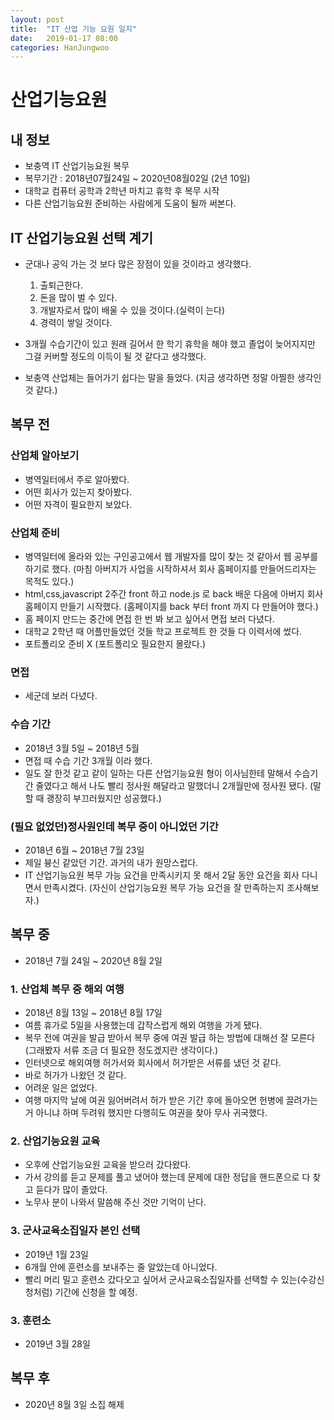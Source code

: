 ```yaml
---
layout: post
title:  "IT 산업 기능 요원 일지"
date:   2019-01-17 08:00
categories: HanJungwoo
---
```


# 산업기능요원

## 내 정보

* 보충역 IT 산업기능요원 복무
* 복무기간 : 2018년07월24일 ~ 2020년08월02일 (2년 10일)
* 대학교 컴퓨터 공학과 2학년 마치고 휴학 후 복무 시작
* 다른 산업기능요원 준비하는 사람에게 도움이 될까 써본다.

## IT 산업기능요원 선택 계기

* 군대나 공익 가는 것 보다 많은 장점이 있을 것이라고 생각했다.
    1. 출퇴근한다.
    2. 돈을 많이 벌 수 있다.
    3. 개발자로서 많이 배울 수 있을 것이다.(실력이 는다)
    4. 경력이 쌓일 것이다.

* 3개월 수습기간이 있고 원래 길어서 한 학기 휴학을 해야 했고 졸업이 늦어지지만 그걸 커버할 정도의 이득이 될 것 같다고 생각했다.
* 보충역 산업체는 들어가기 쉽다는 말을 들었다. (지금 생각하면 정말 아찔한 생각인것 같다.)

## 복무 전

### 산업체 알아보기

* 병역일터에서 주로 알아봤다.
* 어떤 회사가 있는지 찾아봤다.
* 어떤 자격이 필요한지 보았다.

### 산업체 준비

* 병역일터에 올라와 있는 구인공고에서 웹 개발자를 많이 찾는 것 같아서 웹 공부를 하기로 했다. (마침 아버지가 사업을 시작하셔서 회사 홈페이지를 만들어드리자는 목적도 있다.)
* html,css,javascript 2주간 front 하고 node.js 로 back 배운 다음에 아버지 회사 홈페이지 만들기 시작했다. (홈페이지를 back 부터 front 까지 다 만들어야 했다.)
* 홈 페이지 만드는 중간에 면접 한 번 봐 보고 싶어서 면접 보러 다녔다.
* 대학교 2학년 때 어플만들었던 것들 학교 프로젝트 한 것들 다 이력서에 썼다.
* 포트폴리오 준비 X (포트폴리오 필요한지 몰랐다.)

### 면접

* 세군데 보러 다녔다.

### 수습 기간

* 2018년 3월 5일 ~ 2018년 5월
* 면접 때 수습 기간 3개월 이라 했다.
* 일도 잘 한것 같고 같이 일하는 다른 산업기능요원 형이 이사님한테 말해서 수습기간 줄였다고 해서 나도 빨리 정사원 해달라고 말했더니 2개월만에 정사원 됐다. (말할 때 괭장히 부끄러웠지만 성공했다.)

### (필요 없었던)정사원인데 복무 중이 아니었던 기간

* 2018년 6월 ~ 2018년 7월 23일
* 제일 븅신 같았던 기간. 과거의 내가 원망스럽다.
* IT 산업기능요원 복무 가능 요건을 만족시키지 못 해서 2달 동안 요건을 회사 다니면서 만족시켰다. (자신이 산업기능요원 복무 가능 요건을 잘 만족하는지 조사해보자.)

## 복무 중

* 2018년 7월 24일 ~ 2020년 8월 2일

### 1. 산업체 복무 중 해외 여행

* 2018년 8월 13일 ~ 2018년 8월 17일
* 여름 휴가로 5일을 사용했는데 갑작스럽게 해외 여행을 가게 됐다.
* 복무 전에 여권을 발급 받아서 복무 중에 여권 발급 하는 방법에 대해선 잘 모른다 (그래봤자 서류 조금 더 필요한 정도겠지란 생각이다.)
* 인터넷으로 해외여행 허가서와 회사에서 허가받은 서류를 냈던 것 같다.
* 바로 허가가 나왔던 것 같다.
* 어려운 일은 없었다.
* 여행 마지막 날에 여권 잃어버려서 허가 받은 기간 후에 돌아오면 헌병에 끌려가는 거 아니냐 하며 두려워 했지만 다행히도 여권을 찾아 무사 귀국했다.

### 2. 산업기능요원 교육

* 오후에 산업기능요원 교육을 받으러 갔다왔다.
* 가서 강의를 듣고 문제를 풀고 냈어야 했는데 문제에 대한 정답을 핸드폰으로 다 찾고 듣다가 많이 졸았다.
* 노무사 분이 나와서 말씀해 주신 것만 기억이 난다.

### 3. 군사교육소집일자 본인 선택

* 2019년 1월 23일
* 6개월 안에 훈련소를 보내주는 줄 알았는데 아니었다.
* 빨리 머리 밀고 훈련소 갔다오고 싶어서 군사교육소집일자를 선택할 수 있는(수강신청처럼) 기간에 신청을 할 예정.

### 3. 훈련소

* 2019년 3월 28일

## 복무 후

* 2020년 8월 3일 소집 해제